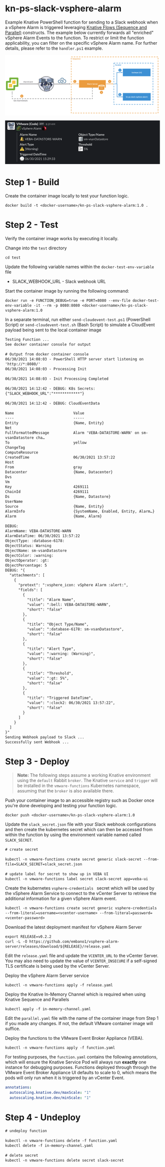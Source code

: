 # kn-ps-slack-vsphere-alarm
Example Knative PowerShell function for sending to a Slack webhook when a vSphere Alarm is triggered leveraging [Knative Flows (Sequence and Parallel)](https://knative.dev/docs/eventing/flows/) constructs. The example below currently forwards all "enriched" vSphere Alarm Events to the function. To restrict or limit the function applicability, you can filter on the specific vSphere Alarm name. For further details, please refer to the `handler.ps1` example.

![](screenshots/enhanced-vsphere-alarm-slack-1.png)

![](screenshots/enhanced-vsphere-alarm-slack-2.png)

# Step 1 - Build


Create the container image locally to test your function logic.

```
docker build -t <docker-username>/kn-ps-slack-vsphere-alarm:1.0 .
```

# Step 2 - Test

Verify the container image works by executing it locally.

Change into the `test` directory
```console
cd test
```

Update the following variable names within the `docker-test-env-variable` file

* SLACK_WEBHOOK_URL - Slack webhook URL

Start the container image by running the following command:

```console
docker run -e FUNCTION_DEBUG=true -e PORT=8080 --env-file docker-test-env-variable -it --rm -p 8080:8080 <docker-username>/kn-ps-slack-vsphere-alarm:1.0
```

In a separate terminal, run either `send-cloudevent-test.ps1` (PowerShell Script) or `send-cloudevent-test.sh` (Bash Script) to simulate a CloudEvent payload being sent to the local container image

```console
Testing Function ...
See docker container console for output

# Output from docker container console
06/30/2021 14:08:03 - PowerShell HTTP server start listening on 'http://*:8080/'
06/30/2021 14:08:03 - Processing Init

06/30/2021 14:08:03 - Init Processing Completed

06/30/2021 14:12:42 - DEBUG: K8s Secrets:
{"SLACK_WEBHOOK_URL":"************"}

06/30/2021 14:12:42 - DEBUG: CloudEventData

Name                           Value
----                           -----
Entity                         {Name, Entity}
Net
FullFormattedMessage           Alarm 'VEBA-DATASTORE-WARN' on sm-vsanDatastore cha…
To                             yellow
ChangeTag
ComputeResource
CreatedTime                    06/30/2021 13:57:22
Host
From                           gray
Datacenter                     {Name, Datacenter}
Dvs
Vm
Key                            4269111
ChainId                        4269111
Ds                             {Name, Datastore}
UserName
Source                         {Name, Entity}
AlarmInfo                      {SystemName, Enabled, Entity, Alarm…}
Alarm                          {Name, Alarm}

DEBUG:
AlarmName: VEBA-DATASTORE-WARN
AlarmDataTime: 06/30/2021 13:57:22
ObjectType: :database-6178:
ObjectStatus: Warning
ObjectName: sm-vsanDatastore
ObjectColor: :warning:
ObjectOperator: :gt:
ObjectPercentage: 5
DEBUG: "{
  "attachments": [
    {
      "pretext": ":vsphere_icon: vSphere Alarm :alert:",
      "fields": [
        {
          "title": "Alarm Name",
          "value": ":bell: VEBA-DATASTORE-WARN",
          "short": "false"
        },
        {
          "title": "Object Type/Name",
          "value": ":database-6178: sm-vsanDatastore",
          "short": "false"
        },
        {
          "title": "Alert Type",
          "value": ":warning: (Warning)",
          "short": "false"
        },
        {
          "title": "Threshold",
          "value": ":gt: 5%",
          "short": "false"
        },
        {
          "title": "Triggered DateTime",
          "value": ":clock2: 06/30/2021 13:57:22",
          "short": "false"
        }
      ]
    }
  ]
}"
Sending Webhook payload to Slack ...
Successfully sent Webhook ...
```

# Step 3 - Deploy

> **Note:** The following steps assume a working Knative environment using the
`default` Rabbit `broker`. The Knative `service` and `trigger` will be installed in the
`vmware-functions` Kubernetes namespace, assuming that the `broker` is also available there.

Push your container image to an accessible registry such as Docker once you're done developing and testing your function logic.

```console
docker push <docker-username>/kn-ps-slack-vsphere-alarm:1.0
```

Update the `slack_secret.json` file with your Slack webhook configurations and then create the kubernetes secret which can then be accessed from within the function by using the environment variable named called `SLACK_SECRET`.

```console
# create secret

kubectl -n vmware-functions create secret generic slack-secret --from-file=SLACK_SECRET=slack_secret.json

# update label for secret to show up in VEBA UI
kubectl -n vmware-functions label secret slack-secret app=veba-ui
```

Create the kubernetes `vsphere-credentials ` secret which will be used by the vSphere Alarm Service to connect to the vCenter Server to retrieve the additional information for a given vSphere Alarm event.

```console
kubectl -n vmware-functions create secret generic vsphere-credentials --from-literal=username=<vcenter-username> --from-literal=password=<vcenter-password>
```

Download the latest deployment manifest for vSphere Alarm Server
```console
export RELEASE=v0.2.2
curl -L -O https://github.com/embano1/vsphere-alarm-server/releases/download/${RELEASE}/release.yaml
```

Edit the `release.yaml` file and update the `VCENTER_URL` to the vCenter Server. You may also need to update the value of `VCENTER_INSECURE` if a self-signed TLS certificate is being used by the vCenter Server.

Deploy the vSphere Alarm Server service
```console
kubectl -n vmware-functions apply -f release.yaml
```

Deploy the Knative In-Memory Channel which is required when using Knative Sequence and Parallels

```console
kubectl apply -f in-memory-channel.yaml
```

Edit the `parallel.yaml` file with the name of the container image from Step 1 if you made any changes. If not, the default VMware container image will suffice.


Deploy the functions to the VMware Event Broker Appliance (VEBA).

```console
kubectl -n vmware-functions apply -f function.yaml
```

For testing purposes, the `function.yaml` contains the following annotations, which will ensure the Knative Service Pod will always run **exactly** one instance for debugging purposes. Functions deployed through through the VMware Event Broker Appliance UI defaults to scale to 0, which means the pods will only run when it is triggered by an vCenter Event.

```yaml
annotations:
  autoscaling.knative.dev/maxScale: "1"
  autoscaling.knative.dev/minScale: "1"
```

# Step 4 - Undeploy

```console
# undeploy function

kubectl -n vmware-functions delete -f function.yaml
kubectl delete -f in-memory-channel.yaml

# delete secret
kubectl -n vmware-functions delete secret slack-secret
```
